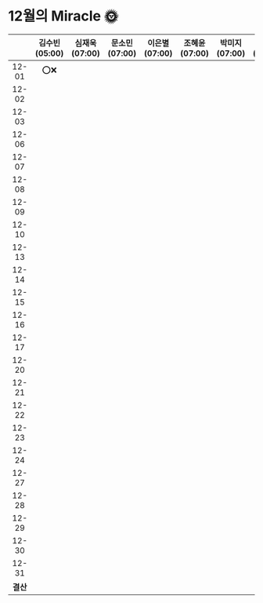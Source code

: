 # 12월의 Miracle 🌞

|          | 김수빈(05:00) | 심재욱(07:00) | 문소민(07:00) | 이은별(07:00) | 조혜윤(07:00) | 박미지(07:00) | 하태린(08:00) |
| :------: | :-----------: | :-----------: | :-----------: | :-----------: | :-----------: | :-----------: | :-----------: |
|  12-01   |      ⭕❌       |               |               |               |               |               |               |
|  12-02   |               |               |               |               |               |               |               |
|  12-03   |               |               |               |               |               |               |               |
|  12-06   |               |               |               |               |               |               |               |
|  12-07   |               |               |               |               |               |               |               |
|  12-08   |               |               |               |               |               |               |               |
|  12-09   |               |               |               |               |               |               |               |
|  12-10   |               |               |               |               |               |               |               |
|  12-13   |               |               |               |               |               |               |               |
|  12-14   |               |               |               |               |               |               |               |
|  12-15   |               |               |               |               |               |               |               |
|  12-16   |               |               |               |               |               |               |               |
|  12-17   |               |               |               |               |               |               |               |
|  12-20   |               |               |               |               |               |               |               |
|  12-21   |               |               |               |               |               |               |               |
|  12-22   |               |               |               |               |               |               |               |
|  12-23   |               |               |               |               |               |               |               |
|  12-24   |               |               |               |               |               |               |               |
|  12-27   |               |               |               |               |               |               |               |
|  12-28   |               |               |               |               |               |               |               |
|  12-29   |               |               |               |               |               |               |               |
|  12-30   |               |               |               |               |               |               |               |
|  12-31   |               |               |               |               |               |               |               |
| **결산** |               |               |               |               |               |               |               |

